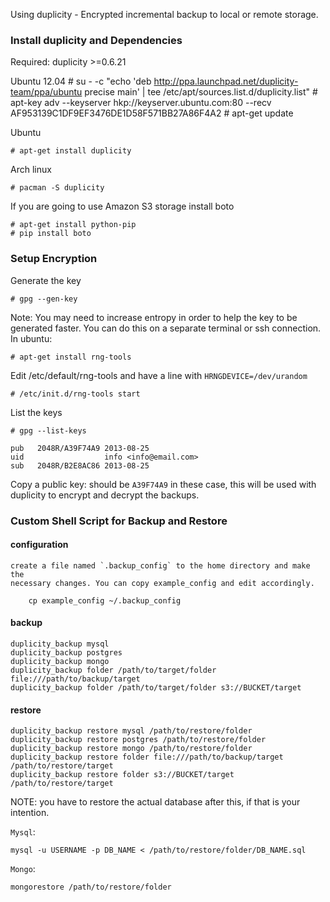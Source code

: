 Using duplicity - Encrypted incremental backup to local or remote storage.

### Install duplicity and Dependencies

Required: duplicity >=0.6.21

Ubuntu 12.04
    # su - -c "echo 'deb http://ppa.launchpad.net/duplicity-team/ppa/ubuntu precise main' | tee /etc/apt/sources.list.d/duplicity.list"
    # apt-key adv --keyserver hkp://keyserver.ubuntu.com:80  --recv AF953139C1DF9EF3476DE1D58F571BB27A86F4A2
    # apt-get update

Ubuntu

    # apt-get install duplicity

Arch linux

    # pacman -S duplicity

If you are going to use Amazon S3 storage install boto

    # apt-get install python-pip
    # pip install boto

### Setup Encryption

Generate the key

    # gpg --gen-key

Note: You may need to increase entropy in order to help the key to be generated
faster. You can do this on a separate terminal or ssh connection. In ubuntu:

    # apt-get install rng-tools

Edit /etc/default/rng-tools and have a line with `HRNGDEVICE=/dev/urandom`

    # /etc/init.d/rng-tools start


List the keys

    # gpg --list-keys

    pub   2048R/A39F74A9 2013-08-25
    uid                  info <info@email.com>
    sub   2048R/B2E8AC86 2013-08-25

Copy a public key: should be `A39F74A9` in these case, this will be used with
duplicity to encrypt and decrypt the backups.

### Custom Shell Script for Backup and Restore

#### configuration

    create a file named `.backup_config` to the home directory and make the
    necessary changes. You can copy example_config and edit accordingly.

        cp example_config ~/.backup_config

#### backup

    duplicity_backup mysql
    duplicity_backup postgres
    duplicity_backup mongo
    duplicity_backup folder /path/to/target/folder file:///path/to/backup/target
    duplicity_backup folder /path/to/target/folder s3://BUCKET/target

#### restore

    duplicity_backup restore mysql /path/to/restore/folder
    duplicity_backup restore postgres /path/to/restore/folder
    duplicity_backup restore mongo /path/to/restore/folder
    duplicity_backup restore folder file:///path/to/backup/target /path/to/restore/target
    duplicity_backup restore folder s3://BUCKET/target /path/to/restore/target

NOTE: you have to restore the actual database after this, if that is your intention.

`Mysql`:

    mysql -u USERNAME -p DB_NAME < /path/to/restore/folder/DB_NAME.sql

`Mongo`:

    mongorestore /path/to/restore/folder
